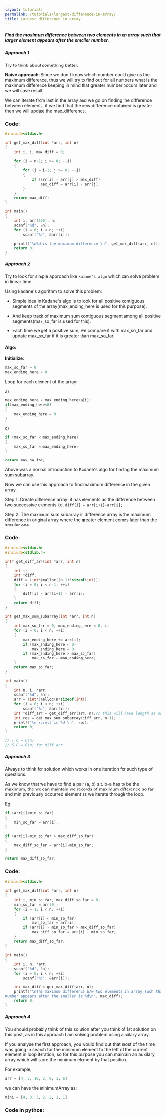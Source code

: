 ```yaml
---
layout: tutorials
permalink: /tutorials/largest-difference-in-array/
title: Largest difference in array
---
```


<div class="note info">
  <h5>Find the maximum difference between two elements in an array such that larger element appears after the smaller number.</h5>
  <p></p>
</div>


<div class="note unreleased">
  <h5>Approach 1</h5>
  <p>
    Try to think about something better.
  </p>
</div>

**Naive approach**: Since we don't know which number could give us the maximum difference, thus we will try to find out for all numbers what is the maximum difference keeping in mind that greater number occurs later and we will save result.

We can iterate from last in the array and we go on finding the difference between elements, if we find that the new difference obtained is greater then we will update the max_difference.


### Code:


```c
#include<stdio.h>

int get_max_diff(int *arr, int n)
{
    int i, j, max_diff = 0;

    for (i = n-1; i >= 0; --i)
    {
        for (j = i-1; j >= 0; --j)
        {
            if (arr[i] - arr[j] > max_diff)
                max_diff = arr[i] - arr[j];
        }
    }
    return max_diff;
}

int main()
{
    int i, arr[100], n;
    scanf("%d", &n);
    for (i = 0; i < n; ++i)
        scanf("%d", &arr[i]);

    printf("\n%d is the maximum difference \n", get_max_diff(arr, n));
    return 0;
}
```


<div class="note unreleased">
  <h5>Approach 2</h5>
  <p>
    Try to look for simple approach like <code>kadane's algo</code> which can solve problem in linear time.
  </p>
</div>

Using kadane's algorithm to solve this problem:

- Simple idea in Kadane's algo is to look for all positive contiguous segments of the array(max_ending_here is used for this purpose).

- And keep track of maximum sum contiguous segment among all positive segments(max_so_far is used for this).

- Each time we get a positive sum, we compare it with max_so_far and update max_so_far if it is greater than max_so_far.


#### Algo:

**Initialize**:
```c
max_so_far = 0
max_ending_here = 0
```
Loop for each element of the array:

a)
```c
max_ending_here = max_ending_here+a[i];
if(max_ending_here<0) 
{
	max_ending_here = 0
}
```

c)

```c
if (max_so_far < max_ending_here)
{
	max_so_far = max_ending_here;
}

return max_so_far;
```
Above was a normal introduction to Kadane's algo for finding the maximum sum subarray.

Now we can use this approach to find maximum difference in the given array.

Step 1: Create difference array: it has elements as the difference between two successive elements i.e. `diff[i] = arr[i+1]-arr[i];`

Step 2: The maximum sum subarray in difference array is the maximum difference in original array where the greater element comes later than the smaller one.


### Code:


```c
#include<stdio.h>
#include<stdlib.h>

int* get_diff_arr(int *arr, int n)
{
    int i;
    int *diff;
    diff = (int*)malloc((n-1)*sizeof(int));
    for (i = 0; i < n-1; ++i)
    {
        diff[i] = arr[i+1] - arr[i];
    }
    return diff;
}

int get_max_sum_subarray(int *arr, int n)
{
    int max_so_far = 0, max_ending_here = 0, i;
    for (i = 0; i < n; ++i)
    {
        max_ending_here += arr[i];
        if (max_ending_here < 0)
            max_ending_here = 0;
        if (max_ending_here > max_so_far)
            max_so_far = max_ending_here;
    }
    return max_so_far;
}

int main()
{
    int n, i, *arr;
    scanf("%d", &n);
    arr = (int*)malloc(n*sizeof(int));
    for (i = 0; i < n; ++i)
        scanf("%d", &arr[i]);
    int *diff_arr = get_diff_arr(arr, n);// this will have length as one less than the original array.
    int res = get_max_sum_subarray(diff_arr, n-1);
    printf("\n result is %d \n", res);
    return 0;
}

// T.C = O(n)
// S.C = O(n) for diff_arr
```


<div class="note unreleased">
  <h5>Approach 3</h5>
  <p>
    Always to think for solution which works in one iteration for such type of questions.
  </p>
</div>

As we know that we have to find a pair (a, b) s.t. b-a has to be the maximum, the we can maintain we records of maximum difference so far and min previously occurred element as we iterate through the loop.

Eg:

```c
if (arr[i]<min_so_far) 
{
	min_so_far = arr[i];
}

if (arr[i]-min_so_far > max_diff_so_far) 
{
	max_diff_so_far = arr[i]-min_so_far;
}

return max_diff_so_far;
```

### Code:


```c
#include<stdio.h>

int get_max_diff(int *arr, int n)
{
    int i, min_so_far, max_diff_so_far = 0;
    min_so_far = arr[0];
    for (i = 1; i < n; ++i)
    {
        if (arr[i] < min_so_far)
            min_so_far = arr[i];
        if (arr[i] - min_so_far > max_diff_so_far)
            max_diff_so_far = arr[i] - min_so_far;
    }
    return max_diff_so_far;
}

int main()
{
    int i, n, *arr;
    scanf("%d", &n);
    for (i = 0; i < n; ++i)
        scanf("%d", &arr[i]);

    int max_diff = get_max_diff(arr, n);
    printf("\nThe maximum difference b/w two elements in array such that larger\
number appears after the smaller is %d\n", max_diff);
    return 0;
}
```




<div class="note unreleased">
  <h5>Approach 4</h5>
  <p>
    You should probably think of this solution after you think of 1st solution on this post, as in this approach I am solving problem using auxilary array.
  </p>
</div>

If you analyse the first approach, you would find out that most of the time was going in search for the minimum element to the left of the current element in loop iteration, so for this purpose you can maintain an auxilary array which will store the minimum element by that position.

For example,
```py
arr = [4, 3, 10, 2, 9, 1, 6]
```

we can have the minimumArray as:

```py
mini = [4, 3, 3, 2, 2, 1, 1]
```

### Code in python:

```py

```
